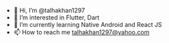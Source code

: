 - 👋 Hi, I’m @talhakhan1297
- 👀 I’m interested in Flutter, Dart
- 🌱 I’m currently learning Native Android and React JS
- 📫 How to reach me talhakhan1297@yahoo.com

<!---
talhakhan1297/talhakhan1297 is a ✨ special ✨ repository because its `README.md` (this file) appears on your GitHub profile.
You can click the Preview link to take a look at your changes.
--->
